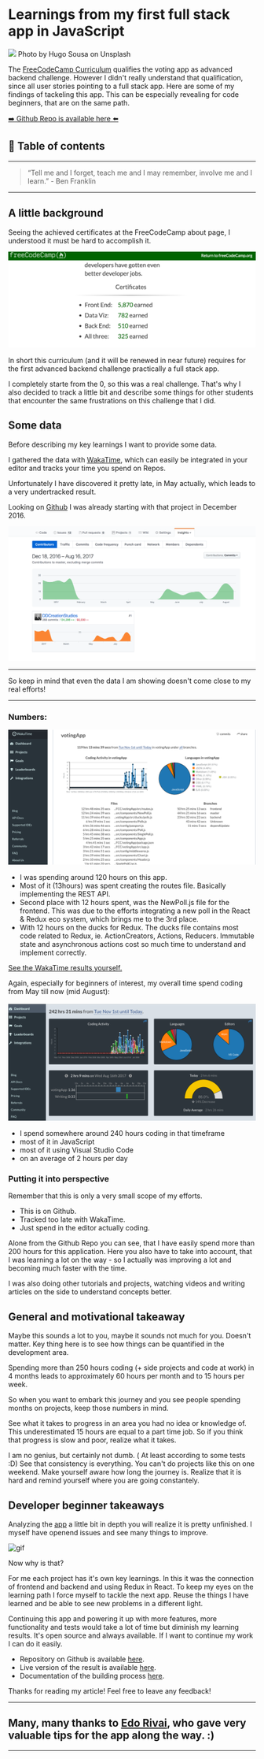 # Learnings from my first full stack app in JavaScript
[<img src="https://images.unsplash.com/photo-1495985812444-236d6a87bdd9?dpr=2&auto=format&fit=crop&w=1080&h=720&q=80&cs=tinysrgb&crop=">](
https://unsplash.com/photos/BghGseQbAkA)
Photo by Hugo Sousa on Unsplash

The [FreeCodeCamp Curriculum](https://www.freecodecamp.org/challenges/build-a-voting-app) qualifies the voting app as advanced backend challenge. However I didn't really understand that qualification, since all user stories pointing to a full stack app. Here are some of my findings of tackeling this app. This can be especially revealing for code beginners, that are on the same path.


[➡️ Github Repo is available here ⬅️](https://github.com/DDCreationStudios/votingApp)




## 📄 Table of contents


---
>“Tell me and I forget, teach me and I may remember, involve me and I learn.” - Ben Franklin
---

## A little background

Seeing the achieved certificates at the FreeCodeCamp about page, I understood it must be hard to accomplish it. 

![screenshot](../assets/LEARNFIRST/cert.png)

In short this curriculum (and it will be renewed in near future) requires for the first advanced backend challenge practically a full stack app. 

I completely starte from the 0, so this was a real challenge. That's why I also decided to track a little bit and describe some things for other students that encounter the same frustrations on this challenge that I did.

## Some data

Before describing my key learnings I want to provide some data.

I gathered the data with [WakaTime](https://wakatime.com/i/cfaa854f-8e87-484b-9023-b8ba1d660e85), which can easily be integrated in your editor and tracks your time you spend on Repos. 

Unfortunately I have discovered it pretty late, in May actually, which leads to a very undertracked result. 

Looking on [Github](https://github.com/DDCreationStudios/votingApp/graphs/contributors) I was already starting with that project in December 2016. 

![screenshot](../assets/LEARNFIRST/gitContributors.png)

---

So keep in mind that even the data I am showing doesn't come close to my real efforts!

---

### Numbers:

![screenshot](../assets/LEARNFIRST/wakaVoting.png)

- I was spending around 120 hours on this app.
- Most of it (13hours) was spent creating the routes file. Basically implementing the REST API.
- Second place with 12 hours spent, was the NewPoll.js file for the frontend. This was due to the efforts integrating a new poll in the React & Redux eco system, which brings me to the 3rd place.
- With 12 hours on the ducks for Redux. The ducks file contains most code related to Redux, ie. ActionCreators, Actions, Reducers. Immutable state and asynchronous actions cost so much time to understand and implement correctly.

[See the WakaTime results yourself.](https://wakatime.com/@cfaa854f-8e87-484b-9023-b8ba1d660e85/projects/uleadaknfi?start=2016-11-01&end=2017-08-16)

Again, especially for beginners of interest, my overall time spend coding from May till now (mid August):

![screenshot](../assets/LEARNFIRST/wakaOverall.png)

- I spend somewhere around 240 hours coding in that timeframe
- most of it in JavaScript 
- most of it using Visual Studio Code
- on an average of 2 hours per day

### Putting it into perspective

Remember that this is only a very small scope of my efforts. 
- This is on Github. 
- Tracked too late with WakaTime. 
- Just spend in the editor actually coding.  

Alone from the Github Repo you can see, that I have easily spend more than 200 hours for this application. Here you also have to take into account, that I was learning a lot on the way - so I actually was improving a lot and becoming much faster with the time.

I was also doing other tutorials and projects, watching videos and writing articles on the side to understand concepts better.

## General and motivational takeaway

Maybe this sounds a lot to you, maybe it sounds not much for you. Doesn't matter. Key thing here is to see how things can be quantified in the development area. 

Spending more than 250 hours coding (+ side projects and code at work) in 4 months leads to approximately 60 hours per month and to 15 hours per week. 

So when you want to embark this journey and you see people spending months on projects, keep those numbers in mind. 

See what it takes to progress in an area you had no idea or knowledge of. This underestimated 15 hours are equal to a part time job. So if you think that progress is slow and poor, realize what it takes. 

I am no genius, but certainly not dumb. ( At least according to some tests :D)
See that consistency is everything. 
You can't do projects like this on one weekend. Make yourself aware how long the journey is. Realize that it is hard and remind yourself where you are going constantely.

## Developer beginner takeaways

Analyzing the [app](https://github.com/DDCreationStudios/votingApp) a little bit in depth you will realize it is pretty unfinished. I myself have openend issues and see many things to improve. 

![gif](
https://camo.githubusercontent.com/2c9cfb5ddf6b658bc9502facbba7b5b083d9b0e7/687474703a2f2f672e7265636f726469742e636f2f31687a643849537a6e742e676966
)

Now why is that?

For me each project has it's own key learnings. In this it was the connection of frontend and backend and using Redux in React. To keep my eyes on the learning path I force myself to tackle the next app. Reuse the things I have learned and be able to see new problems in a different light. 

Continuing this app and powering it up with more features, more functionality and tests would take a lot of time but diminish my learning results. 
It's open source and always available. If I want to continue my work I can do it easily. 


- Repository on Github is available [here](https://github.com/DDCreationStudios/votingApp).
- Live version of the result is available [here](https://ddcs-votingapp.herokuapp.com/).
- Documentation of the building process [here](
https://github.com/DDCreationStudios/Writing/blob/master/articles/VotingApp.md).


Thanks for reading my article! Feel free to leave any feedback! 

---

## Many, many thanks to [Edo Rivai](https://twitter.com/EdoRivai), who gave very valuable tips for the app along the way. :) 

---

<!-- Written by Daniel Deutsch (deudan1010@gmail.com) -->
